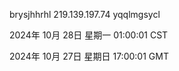 brysjhhrhl 219.139.197.74 yqqlmgsycl

2024年 10月 28日 星期一 01:00:01 CST

2024年 10月 27日 星期日 17:00:01 GMT
